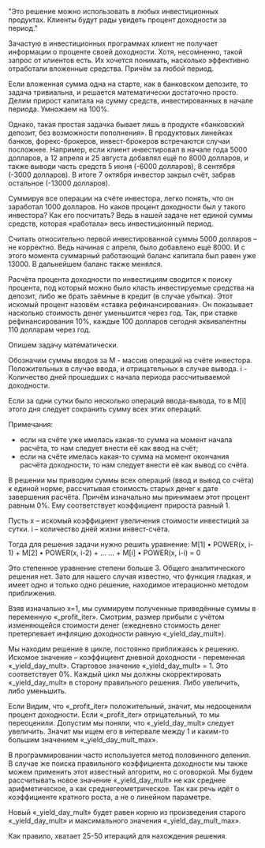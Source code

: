 "Это решение можно использовать в любых инвестиционных продуктах.
 Клиенты будут рады увидеть процент доходности за период."

Зачастую в инвестиционных программах клиент не получает информации о проценте своей доходности. Хотя, несомненно, такой запрос от клиентов есть. Их хочется понимать, насколько эффективно отработали вложенные средства. Причём за любой период.

Если вложенная сумма одна на старте, как в банковском депозите, то задача тривиальна, и решается математически достаточно просто. Делим прирост капитала на сумму средств, инвестированных в начале периода. Умножаем на 100%.

Однако, такая простая задачка бывает лишь в продукте «банковский депозит, без возможности пополнения».
В продуктовых линейках банков, форекс-брокеров, инвест-брокеров встречаются случаи посложнее. Например, если клиент инвестировал в начале года 5000 долларов, а 12 апреля и 25 августа добавлял ещё по 8000 долларов, и также выводи часть средств 5 июня (-6000 долларов), 8 сентября (-3000 долларов). В итоге 7 октября инвестор закрыл счёт, забрав остальное (-13000 долларов).

Суммируя все операции на счёте инвестора, легко понять, что он заработал 1000 долларов. Но каков процент доходности был у такого инвестора? Как его посчитать? Ведь в нашей задаче нет единой суммы средств, которая «работала» весь инвестиционный период.

Считать относительно первой инвестированной суммы 5000 долларов – не корректно. Ведь начиная с апреля, было добавлено ещё 8000. И с этого момента суммарный работающий баланс капитала был равен уже 13000. В дальнейшем баланс также менялся.

Расчёта процента доходности по инвестициям сводится к поиску процента, под который можно было класть инвестируемые средства на депозит, либо же брать заёмные в кредит (в случае убытка). Этот искомый процент назовём «ставка рефинансирования». Он показывает насколько стоимость денег уменьшится через год. Так, при ставке рефинансирования 10%, каждые 100 долларов сегодня эквивалентны 110 долларам через год.

Опишем задачу математически.

Обозначим суммы вводов за M - массив операций на счёте инвестора. Положительных в случае ввода, и отрицательных в случае вывода.
i - Количество дней прошедших с начала периода рассчитываемой доходности.

Если за одни сутки было несколько операций ввода-вывода, то в M[i] этого дня следует сохранить сумму всех этих операций.

Примечания: 
* если на счёте уже имелась какая-то сумма на момент начала расчёта, то нам следует внести её как ввод на счёт;
* если на счёте имелась какая-то сумма на момент окончания расчёта доходности, то нам следует внести её как вывод со счёта.

В решении мы приводим суммы всех операций (ввод и вывод со счёта) к единой норме, рассчитывая стоимость старых денег к дате завершения расчёта. Причём изначально мы принимаем этот процент равным 0%. Ему соответствует коэффициент прироста равный 1.

Пусть
x – искомый коэффициент увеличения стоимости инвестиций за сутки.
i – количество дней жизни инвест-счёта.

Тогда для решения задачи нужно решить уравнение: 
M[1] • POWER(x, i-1) + M[2] • POWER(x, i-2) + …    … + M[i] • POWER(x, i-i) = 0

Это степенное уравнение степени больше 3.
Общего аналитического решения нет. Зато для нашего случая известно, что функция гладкая, и имеет одно и только одно решение, находимое итерационно методом приближения.

Взяв изначально x=1, мы суммируем полученные приведённые суммы в переменную «_profit_iter». Смотрим, размер прибыли с учётом изменяющейся стоимости денег (ежедневно стоимость денег претерпевает инфляцию доходности равную «_yield_day_mult»). 

Мы находим решение в цикле, постоянно приближаясь к решению. Искомое значение – коэффициент дневной доходности - переменная «_yield_day_mult». Стартовое значение «_yield_day_mult» = 1. Это соответствует 0%.
Каждый цикл мы должны скорректировать «_yield_day_mult» в сторону правильного решения. Либо увеличить, либо уменьшить.

Если Видим, что «_profit_iter» положительный, значит, мы недооценили процент доходности. Если «_profit_iter» отрицательный, то мы переоценили.
Допустим мы поняли, что «_yield_day_mult» следует увеличить. Значит мы ищем его в интервале между 1 и каким-то большим значением «_yield_day_mult_max».

В программировании часто используется метод половинного деления. В случае же поиска правильного коэффициента доходности мы также можем применить этот известный алгоритм, но с оговоркой. Мы будем рассчитывать новое значение «_yield_day_mult» не как среднее арифметическое, а как среднегеометрическое. Так как речь идёт о коэффициенте кратного роста, а не о линейном параметре.

Новый «_yield_day_mult» будет равен корню из произведения старого «_yield_day_mult» и максимального значения «_yield_day_mult_max».

Как правило, хватает 25-50 итераций для нахождения решения. 
